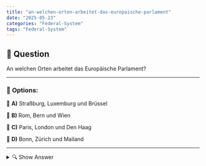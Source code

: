 ```yaml
---
title: "an-welchen-orten-arbeitet-das-europaische-parlament"
date: "2025-05-23"
categories: "Federal-System"
tags: "Federal-System"
---
```


## 📌 **Question**

An welchen Orten arbeitet das Europäische Parlament?



---

### 📝 **Options:**

🔘 **A)** Straßburg, Luxemburg und Brüssel

🔘 **B)** Rom, Bern und Wien

🔘 **C)** Paris, London und Den Haag

🔘 **D)** Bonn, Zürich und Mailand

---

<details>
  <summary>🔍 Show Answer</summary>

  <p>
💡  <b>Correct Answer:</b>  a
  </p>
  <p>
    📖<b>Explanation:</b>
    Das Europäische Parlament, das legislative Organ der Europäischen Union, arbeitet an verschiedenen Standorten. Diese Standorte sind essenziell für die organisierte Abwicklung der parlamentarischen Tätigkeiten. Straßburg ist traditionell der Hauptsitz, wo monatliche Plenarsitzungen stattfinden. Luxemburg beherbergt administrative Büros, während Brüssel der zentrale Ort für Ausschusssitzungen und außerordentliche Plenartagungen ist. Die Frage dreht sich um die Kenntnis dieser Standorte, die entscheidend für das Verständnis der Arbeitsweise des Parlaments sind. Die genannten Optionen bieten verschiedene europäische Städte zur Auswahl, wobei Antwort a: die korrekten Standorte angibt.
  </p>
</details>
